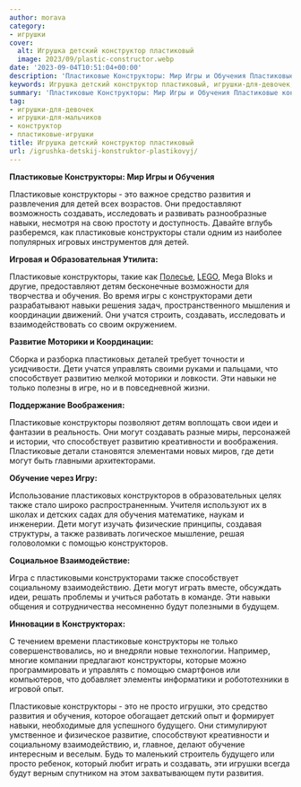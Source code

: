 ```yaml
---
author: morava
category:
- игрушки
cover:
  alt: Игрушка детский конструктор пластиковый
  image: 2023/09/plastic-constructor.webp
date: '2023-09-04T10:51:04+00:00'
description: 'Пластиковые Конструкторы: Мир Игры и Обучения Пластиковые конструкторы - это важное средство развития и развлечения для детей всех возрастов. Они...'
keywords: Игрушка детский конструктор пластиковый, игрушки-для-девочек, игрушки-для-мальчиков, конструктор, пластиковые-игрушки, пластиковые, конструкторы, навыки, дети, обучения, создавать, могут, это, развития, способствует, также, игры, средство, детей, предоставляют
summary: 'Пластиковые Конструкторы: Мир Игры и Обучения Пластиковые конструкторы - это важное средство развития и развлечения для детей всех возрастов. Они...'
tag:
- игрушки-для-девочек
- игрушки-для-мальчиков
- конструктор
- пластиковые-игрушки
title: Игрушка детский конструктор пластиковый
url: /igrushka-detskij-konstruktor-plastikovyj/
---
```


**Пластиковые Конструкторы: Мир Игры и Обучения**

Пластиковые конструкторы \- это важное средство развития и развлечения для детей всех возрастов. Они предоставляют возможность создавать, исследовать и развивать разнообразные навыки, несмотря на свою простоту и доступность. Давайте вглубь разберемся, как пластиковые конструкторы стали одним из наиболее популярных игровых инструментов для детей.

**Игровая и Образовательная Утилита:**

Пластиковые конструкторы, такие как [Полесье](https://www.polesie-toys.com/), [LEGO](https://www.adora.ru/igrushki-lego/), Mega Bloks и другие, предоставляют детям бесконечные возможности для творчества и обучения. Во время игры с конструкторами дети разрабатывают навыки решения задач, пространственного мышления и координации движений. Они учатся строить, создавать, исследовать и взаимодействовать со своим окружением.

**Развитие Моторики и Координации:**

Сборка и разборка пластиковых деталей требует точности и усидчивости. Дети учатся управлять своими руками и пальцами, что способствует развитию мелкой моторики и ловкости. Эти навыки не только полезны в игре, но и в повседневной жизни.

**Поддержание Воображения:**

Пластиковые конструкторы позволяют детям воплощать свои идеи и фантазии в реальность. Они могут создавать разные миры, персонажей и истории, что способствует развитию креативности и воображения. Пластиковые детали становятся элементами новых миров, где дети могут быть главными архитекторами.

**Обучение через Игру:**

Использование пластиковых конструкторов в образовательных целях также стало широко распространенным. Учителя используют их в школах и детских садах для обучения математике, наукам и инженерии. Дети могут изучать физические принципы, создавая структуры, а также развивать логическое мышление, решая головоломки с помощью конструкторов.

**Социальное Взаимодействие:**

Игра с пластиковыми конструкторами также способствует социальному взаимодействию. Дети могут играть вместе, обсуждать идеи, решать проблемы и учиться работать в команде. Эти навыки общения и сотрудничества несомненно будут полезными в будущем.

**Инновации в Конструкторах:**

С течением времени пластиковые конструкторы не только совершенствовались, но и внедряли новые технологии. Например, многие компании предлагают конструкторы, которые можно программировать и управлять с помощью смартфонов или компьютеров, что добавляет элементы информатики и робототехники в игровой опыт.

Пластиковые конструкторы \- это не просто игрушки, это средство развития и обучения, которое обогащает детский опыт и формирует навыки, необходимые для успешного будущего. Они стимулируют умственное и физическое развитие, способствуют креативности и социальному взаимодействию, и, главное, делают обучение интересным и веселым. Будь то маленький строитель будущего или просто ребенок, который любит играть и создавать, эти игрушки всегда будут верным спутником на этом захватывающем пути развития.